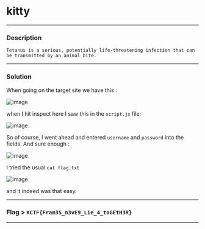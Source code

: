 # kitty
****
### **Description**

`Tetanus is a serious, potentially life-threatening infection that can be transmitted by an animal bite.`

****
### **Solution**
<p>When going on the target site we have this :
</p>

![image](https://github.com/IC3lemon/Knight-ctf/assets/150153966/c83f2583-1cf9-4b53-b5bf-707739656c17)

when I hit inspect here I saw this in the `script.js` file: 

![image](https://github.com/IC3lemon/Knight-ctf/assets/150153966/154b89ba-42c6-4044-a8f5-6c69a2eb791b)

So of course, I went ahead and entered `username` and `password` into the fields.
And sure enough :

![image](https://github.com/IC3lemon/Knight-ctf/assets/150153966/3cdd510a-6505-4869-a224-3b9bf14a3d70)

I tried the usual `cat flag.txt` 

![image](https://github.com/IC3lemon/Knight-ctf/assets/150153966/aa576f13-9235-40a3-8168-e818361914cc)

and it indeed was that easy.

***
### **Flag > `KCTF{Fram3S_n3vE9_L1e_4_toGEtH3R}`**
***



